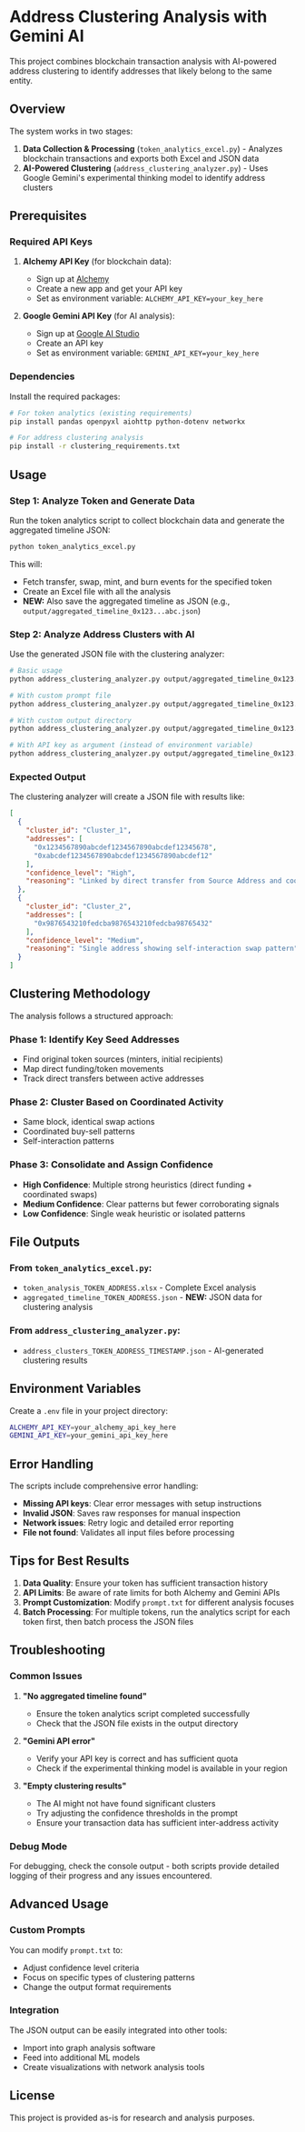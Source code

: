 # Address Clustering Analysis with Gemini AI

This project combines blockchain transaction analysis with AI-powered address clustering to identify addresses that likely belong to the same entity.

## Overview

The system works in two stages:

1. **Data Collection & Processing** (`token_analytics_excel.py`) - Analyzes blockchain transactions and exports both Excel and JSON data
2. **AI-Powered Clustering** (`address_clustering_analyzer.py`) - Uses Google Gemini's experimental thinking model to identify address clusters

## Prerequisites

### Required API Keys

1. **Alchemy API Key** (for blockchain data):
   - Sign up at [Alchemy](https://alchemy.com)
   - Create a new app and get your API key
   - Set as environment variable: `ALCHEMY_API_KEY=your_key_here`

2. **Google Gemini API Key** (for AI analysis):
   - Sign up at [Google AI Studio](https://makersuite.google.com/app/apikey)
   - Create an API key
   - Set as environment variable: `GEMINI_API_KEY=your_key_here`

### Dependencies

Install the required packages:

```bash
# For token analytics (existing requirements)
pip install pandas openpyxl aiohttp python-dotenv networkx

# For address clustering analysis
pip install -r clustering_requirements.txt
```

## Usage

### Step 1: Analyze Token and Generate Data

Run the token analytics script to collect blockchain data and generate the aggregated timeline JSON:

```bash
python token_analytics_excel.py
```

This will:
- Fetch transfer, swap, mint, and burn events for the specified token
- Create an Excel file with all the analysis
- **NEW:** Also save the aggregated timeline as JSON (e.g., `output/aggregated_timeline_0x123...abc.json`)

### Step 2: Analyze Address Clusters with AI

Use the generated JSON file with the clustering analyzer:

```bash
# Basic usage
python address_clustering_analyzer.py output/aggregated_timeline_0x123...abc.json

# With custom prompt file
python address_clustering_analyzer.py output/aggregated_timeline_0x123...abc.json --prompt prompt.txt

# With custom output directory
python address_clustering_analyzer.py output/aggregated_timeline_0x123...abc.json --output-dir results

# With API key as argument (instead of environment variable)
python address_clustering_analyzer.py output/aggregated_timeline_0x123...abc.json --api-key YOUR_GEMINI_API_KEY
```

### Expected Output

The clustering analyzer will create a JSON file with results like:

```json
[
  {
    "cluster_id": "Cluster_1",
    "addresses": [
      "0x1234567890abcdef1234567890abcdef12345678",
      "0xabcdef1234567890abcdef1234567890abcdef12"
    ],
    "confidence_level": "High",
    "reasoning": "Linked by direct transfer from Source Address and coordinated V2_Swaps in block 12345"
  },
  {
    "cluster_id": "Cluster_2", 
    "addresses": [
      "0x9876543210fedcba9876543210fedcba98765432"
    ],
    "confidence_level": "Medium",
    "reasoning": "Single address showing self-interaction swap pattern"
  }
]
```

## Clustering Methodology

The analysis follows a structured approach:

### Phase 1: Identify Key Seed Addresses
- Find original token sources (minters, initial recipients)
- Map direct funding/token movements
- Track direct transfers between active addresses

### Phase 2: Cluster Based on Coordinated Activity
- Same block, identical swap actions
- Coordinated buy-sell patterns
- Self-interaction patterns

### Phase 3: Consolidate and Assign Confidence
- **High Confidence**: Multiple strong heuristics (direct funding + coordinated swaps)
- **Medium Confidence**: Clear patterns but fewer corroborating signals
- **Low Confidence**: Single weak heuristic or isolated patterns

## File Outputs

### From `token_analytics_excel.py`:
- `token_analysis_TOKEN_ADDRESS.xlsx` - Complete Excel analysis
- `aggregated_timeline_TOKEN_ADDRESS.json` - **NEW:** JSON data for clustering analysis

### From `address_clustering_analyzer.py`:
- `address_clusters_TOKEN_ADDRESS_TIMESTAMP.json` - AI-generated clustering results

## Environment Variables

Create a `.env` file in your project directory:

```bash
ALCHEMY_API_KEY=your_alchemy_api_key_here
GEMINI_API_KEY=your_gemini_api_key_here
```

## Error Handling

The scripts include comprehensive error handling:

- **Missing API keys**: Clear error messages with setup instructions
- **Invalid JSON**: Saves raw responses for manual inspection
- **Network issues**: Retry logic and detailed error reporting
- **File not found**: Validates all input files before processing

## Tips for Best Results

1. **Data Quality**: Ensure your token has sufficient transaction history
2. **API Limits**: Be aware of rate limits for both Alchemy and Gemini APIs
3. **Prompt Customization**: Modify `prompt.txt` for different analysis focuses
4. **Batch Processing**: For multiple tokens, run the analytics script for each token first, then batch process the JSON files

## Troubleshooting

### Common Issues

1. **"No aggregated timeline found"**
   - Ensure the token analytics script completed successfully
   - Check that the JSON file exists in the output directory

2. **"Gemini API error"**
   - Verify your API key is correct and has sufficient quota
   - Check if the experimental thinking model is available in your region

3. **"Empty clustering results"**
   - The AI might not have found significant clusters
   - Try adjusting the confidence thresholds in the prompt
   - Ensure your transaction data has sufficient inter-address activity

### Debug Mode

For debugging, check the console output - both scripts provide detailed logging of their progress and any issues encountered.

## Advanced Usage

### Custom Prompts

You can modify `prompt.txt` to:
- Adjust confidence level criteria
- Focus on specific types of clustering patterns
- Change the output format requirements

### Integration

The JSON output can be easily integrated into other tools:
- Import into graph analysis software
- Feed into additional ML models
- Create visualizations with network analysis tools

## License

This project is provided as-is for research and analysis purposes. 